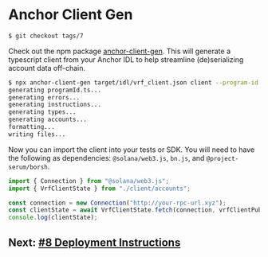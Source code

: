 # Anchor Client Gen

```bash
$ git checkout tags/7
```

Check out the npm package
[anchor-client-gen](https://github.com/kklas/anchor-client-gen). This will
generate a typescript client from your Anchor IDL to help streamline
(de)serializing account data off-chain.

```bash
$ npx anchor-client-gen target/idl/vrf_client.json client --program-id $(solana-keygen pubkey target/deploy/vrf_client-keypair.json)
generating programId.ts...
generating errors...
generating instructions...
generating types...
generating accounts...
formatting...
writing files...
```

Now you can import the client into your tests or SDK. You will need to have the
following as dependencies: `@solana/web3.js`, `bn.js`, and
`@project-serum/borsh`.

```typescript
import { Connection } from "@solana/web3.js";
import { VrfClientState } from "./client/accounts";

const connection = new Connection("http://your-rpc-url.xyz");
const clientState = await VrfClientState.fetch(connection, vrfClientPubkey);
console.log(clientState);
```

## Next: [#8 Deployment Instructions](/00_walkthrough/8_deployment_instructions.md)

